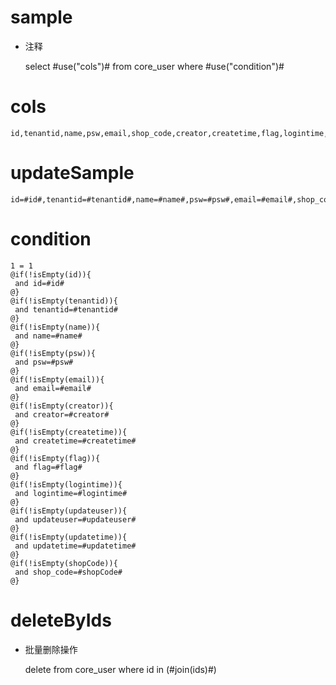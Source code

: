 sample
===
* 注释

	select #use("cols")# from core_user  where  #use("condition")#

cols
===
	id,tenantid,name,psw,email,shop_code,creator,createtime,flag,logintime,updateuser,updatetime

updateSample
===
	
	id=#id#,tenantid=#tenantid#,name=#name#,psw=#psw#,email=#email#,shop_code=#shopCode#,creator=#creator#,createtime=#createtime#,flag=#flag#,logintime=#logintime#,updateuser=#updateuser#,updatetime=#updatetime#

condition
===

	1 = 1  
	@if(!isEmpty(id)){
	 and id=#id#
	@}
	@if(!isEmpty(tenantid)){
	 and tenantid=#tenantid#
	@}
	@if(!isEmpty(name)){
	 and name=#name#
	@}
	@if(!isEmpty(psw)){
	 and psw=#psw#
	@}
	@if(!isEmpty(email)){
	 and email=#email#
	@}
	@if(!isEmpty(creator)){
	 and creator=#creator#
	@}
	@if(!isEmpty(createtime)){
	 and createtime=#createtime#
	@}
	@if(!isEmpty(flag)){
	 and flag=#flag#
	@}
	@if(!isEmpty(logintime)){
	 and logintime=#logintime#
	@}
	@if(!isEmpty(updateuser)){
	 and updateuser=#updateuser#
	@}
	@if(!isEmpty(updatetime)){
	 and updatetime=#updatetime#
	@}
	@if(!isEmpty(shopCode)){
	 and shop_code=#shopCode#
	@}
	
deleteByIds
====
* 批量删除操作

    delete from core_user where id in (#join(ids)#)	